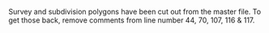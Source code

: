 Survey and subdivision polygons have been cut out from the master file. To get those back, remove comments from line number 44, 70, 107, 116 & 117.